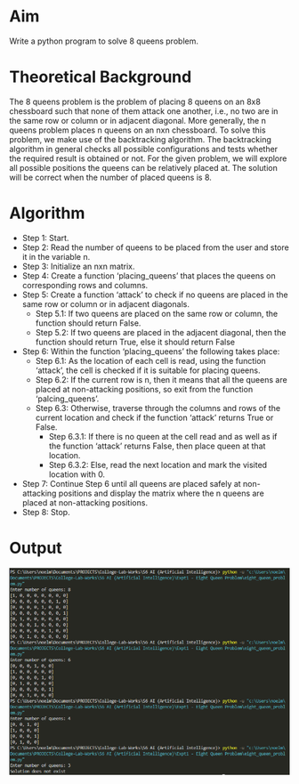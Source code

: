 # Aim
Write a python program to solve 8 queens problem.

# Theoretical Background
The 8 queens problem is the problem of placing 8 queens on an 8x8 chessboard such that none of them attack one another, i.e., no two are in the same row or column or in adjacent diagonal. More generally, the n queens
problem places n queens on an nxn chessboard. To solve this problem, we make use of the backtracking algorithm. The backtracking algorithm in general checks all possible configurations and tests
whether the required result is obtained or not. For the given problem, we will explore all possible positions the queens can be relatively placed at. The solution will be correct when the number of placed queens is 8.

# Algorithm
- Step 1: Start.
- Step 2: Read the number of queens to be placed from the user and store it in the variable n.
- Step 3: Initialize an nxn matrix.
- Step 4: Create a function ‘placing_queens’ that places the queens on corresponding rows and columns.
- Step 5: Create a function ‘attack’ to check if no queens are placed in the same row or column or in adjacent diagonals.
  - Step 5.1: If two queens are placed on the same row or column, the function should return False.
  - Step 5.2: If two queens are placed in the adjacent diagonal, then the function should return True, else it should return False
- Step 6: Within the function ‘placing_queens’ the following takes place:
  - Step 6.1: As the location of each cell is read, using the function ‘attack’, the cell is checked if it is suitable for placing queens.
  - Step 6.2: If the current row is n, then it means that all the queens are placed at non-attacking positions, so exit from the function ‘palcing_queens’.
  - Step 6.3: Otherwise, traverse through the columns and rows of the current location and check if the function ‘attack’ returns True or False.
    - Step 6.3.1: If there is no queen at the cell read and as well as if the function ‘attack’ returns False, then place queen at that location.
    - Step 6.3.2: Else, read the next location and mark the visited location with 0.
- Step 7: Continue Step 6 until all queens are placed safely at non-attacking positions and display the matrix where the n queens are placed at non-attacking positions.
- Step 8: Stop.

# Output
![Output screenshot](https://github.com/noelmathen/College-Lab-Works/blob/main/S6%20AI%20(Artificial%20Intelligence)/Expt1%20-%20Eight%20Queen%20Problem/eightqueen_output.png)
